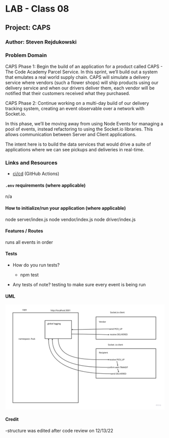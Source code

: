 # LAB - Class 08

## Project: CAPS

### Author: Steven Rejdukowski

### Problem Domain

CAPS Phase 1: Begin the build of an application for a product called CAPS - The Code Academy Parcel Service. In this sprint, we’ll build out a system that emulates a real world supply chain. CAPS will simulate a delivery service where vendors (such a flower shops) will ship products using our delivery service and when our drivers deliver them, each vendor will be notified that their customers received what they purchased.

CAPS Phase 2: Continue working on a multi-day build of our delivery tracking system, creating an event observable over a network with Socket.io.

In this phase, we’ll be moving away from using Node Events for managing a pool of events, instead refactoring to using the Socket.io libraries. This allows communication between Server and Client applications.

The intent here is to build the data services that would drive a suite of applications where we can see pickups and deliveries in real-time.

### Links and Resources

- [ci/cd](https://github.com/Stevenrej/caps/actions) (GitHub Actions)

#### `.env` requirements (where applicable)

n/a

#### How to initialize/run your application (where applicable)

node server/index.js
node vendor/index.js
node driver/index.js

#### Features / Routes

runs all events in order

#### Tests

- How do you run tests?
  - npm test

- Any tests of note?
testing to make sure every event is being run

#### UML

![uml](lab12.jpeg)


#### Credit

-structure was edited after code review on 12/13/22
